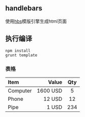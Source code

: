 handlebars
-------
使用[hbs](https://github.com/donpark/hbs)模版引擎生成html页面

## 执行编译
```
npm install
grunt template
```

### 表格
| Item      |    Value | Qty  |
| :-------- | --------:| :--: |
| Computer  | 1600 USD |  5   |
| Phone     |   12 USD |  12  |
| Pipe      |    1 USD | 234  |
